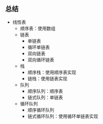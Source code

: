 ## 总结

* 线性表
  * 顺序表：使用数组
  * 链表
    * 单链表
    * 循环单链表
    * 双向链表
    * 双向循环链表
  * 栈
    * 顺序栈：使用顺序表实现
    * 链栈：使用链表实现
  * 队列
    * 顺序队列：顺序表
    * 链式队列：单链表
  * 循环队列
    * 顺序循环队列
    * 链式循环队列：使用循环单链表实现


